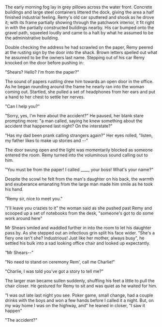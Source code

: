 The early morning fog lay in grey pillows across the water front.
Concrete buildings and large steel containers littered the dock, giving
the area a half finished industrial feeling. Remy's old car sputtered
and shook as he drove it; with its frame partially showing through the
patchwork interior, it fit right in with the partially constructed
buildings nearby. His car bumped onto the gravel path, squeeled loudly
and came to a halt by what he assumed to be the administrative building.

Double checking the address he had scrawled on the paper, Remy peered at
the rusting sign by the door into the shack. Brown letters spelled out
what he assumed to be the owners last name. Stepping out of his car Remy
knocked on the door before pushing in:

"Shears? Hello? I'm from the paper?"

The sound of papers rustling drew him towards an open door in the
office. As he began rounding around the frame he nearly ran into the
woman coming out. Startled, she pulled a set of headphones from her ears
and put a hand to her chest to settle her nerves.

"Can I help you?"

"Sorry, yes, I'm here about the accident?" He paused, her blank stare
prompting more: "a man called, saying he knew something about the
accident that happened last night? On the interstate?"

"Has my dad been prank calling strangers again?" Her eyes rolled,
"listen, my father likes to make up stories and --"

The door swung open and the light was momentarily blocked as someone
entered the room. Remy turned into the voluminous sound calling out to
him.

"You must be from the paper! I called ____, your boss! What's your
name?"

Despite the scowl he felt from the man's daughter on his back, the
warmth and exuberance emanating from the large man made him smile as he
took his hand.

"Remy sir, nice to meet you."

"I'll leave you crazies to it" the woman said as she pushed past Remy
and scooped up a set of notebooks from the desk, "someone's got to do
some work around here"

Mr Shears smiled and waddled further in into the room to let his
daughter pass by. As she stepped out an infectious grin split his face
wider. "She's a fiery one isn't she? Industrious! Just like her mother,
always busy", he settled his bulk into a sad looking office chair and
looked up expectantly.

"Mr Shears--"

"No need to stand on ceremony Rem', call me Charlie!"

"Charlie, I was told you've got a story to tell me?"

The larger man became sullen suddenly, shuffling his feet a little to
pull the chair closer. He gestured for Remy to sit and was quiet as he
waited for him.

"I was out late last night you see. Poker game, small change, had a
couple drinks with the boys and won a few hands before I called it a
night. But, on my way home I was on the highway, and" he leaned in
closer, "I saw it happen"

"The accident?"

